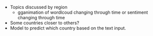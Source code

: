 - Topics discussed by region
    - gganimation of wordlcoud changing through time or sentiment changing through time
- Some countries closer to others?
- Model to predict which country based on the text input. 